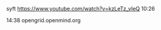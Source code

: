 

<!--
 * @version:
 * @Author:  StevenJokess https://github.com/StevenJokess
 * @Date: 2020-12-04 18:11:56
 * @LastEditors:  StevenJokess https://github.com/StevenJokess
 * @LastEditTime: 2020-12-04 18:16:21
 * @Description:
 * @TODO::
 * @Reference:
-->
syft
https://www.youtube.com/watch?v=kzLeTz_vIeQ
10:26


14:38
opengrid.openmind.org
